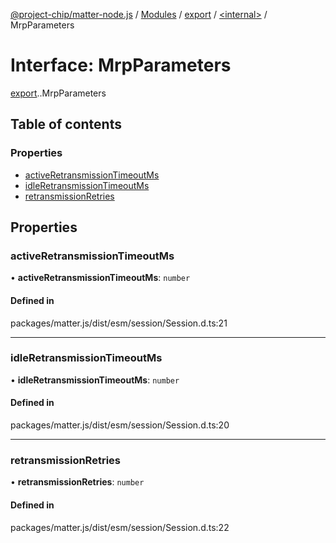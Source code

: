 [@project-chip/matter-node.js](../README.md) / [Modules](../modules.md) / [export](../modules/export.md) / [<internal\>](../modules/export._internal_.md) / MrpParameters

# Interface: MrpParameters

[export](../modules/export.md).[<internal>](../modules/export._internal_.md).MrpParameters

## Table of contents

### Properties

- [activeRetransmissionTimeoutMs](export._internal_.MrpParameters.md#activeretransmissiontimeoutms)
- [idleRetransmissionTimeoutMs](export._internal_.MrpParameters.md#idleretransmissiontimeoutms)
- [retransmissionRetries](export._internal_.MrpParameters.md#retransmissionretries)

## Properties

### activeRetransmissionTimeoutMs

• **activeRetransmissionTimeoutMs**: `number`

#### Defined in

packages/matter.js/dist/esm/session/Session.d.ts:21

___

### idleRetransmissionTimeoutMs

• **idleRetransmissionTimeoutMs**: `number`

#### Defined in

packages/matter.js/dist/esm/session/Session.d.ts:20

___

### retransmissionRetries

• **retransmissionRetries**: `number`

#### Defined in

packages/matter.js/dist/esm/session/Session.d.ts:22
